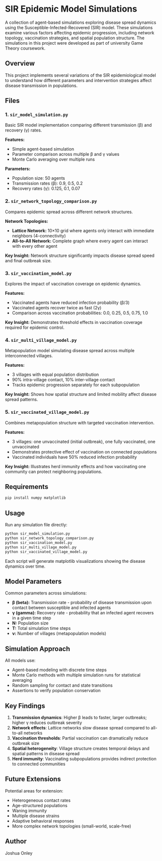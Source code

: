 # SIR Epidemic Model Simulations

A collection of agent-based simulations exploring disease spread dynamics using the Susceptible-Infected-Recovered (SIR) model. These simulations examine various factors affecting epidemic progression, including network topology, vaccination strategies, and spatial population structure. The simulations in this project were developed as part of university Game Theory coursework.

## Overview

This project implements several variations of the SIR epidemiological model to understand how different parameters and intervention strategies affect disease transmission in populations.

## Files

### 1. `sir_model_simulation.py`
Basic SIR model implementation comparing different transmission (β) and recovery (γ) rates.

**Features:**
- Simple agent-based simulation
- Parameter comparison across multiple β and γ values
- Monte Carlo averaging over multiple runs

**Parameters:**
- Population size: 50 agents
- Transmission rates (β): 0.9, 0.5, 0.2
- Recovery rates (γ): 0.125, 0.1, 0.07

### 2. `sir_network_topology_comparison.py`
Compares epidemic spread across different network structures.

**Network Topologies:**
- **Lattice Network:** 10×10 grid where agents only interact with immediate neighbors (4-connectivity)
- **All-to-All Network:** Complete graph where every agent can interact with every other agent

**Key Insight:** Network structure significantly impacts disease spread speed and final outbreak size.

### 3. `sir_vaccination_model.py`
Explores the impact of vaccination coverage on epidemic dynamics.

**Features:**
- Vaccinated agents have reduced infection probability (β/3)
- Vaccinated agents recover twice as fast (2γ)
- Comparison across vaccination probabilities: 0.0, 0.25, 0.5, 0.75, 1.0

**Key Insight:** Demonstrates threshold effects in vaccination coverage required for epidemic control.

### 4. `sir_multi_village_model.py`
Metapopulation model simulating disease spread across multiple interconnected villages.

**Features:**
- 3 villages with equal population distribution
- 90% intra-village contact, 10% inter-village contact
- Tracks epidemic progression separately for each subpopulation

**Key Insight:** Shows how spatial structure and limited mobility affect disease spread patterns.

### 5. `sir_vaccinated_village_model.py`
Combines metapopulation structure with targeted vaccination intervention.

**Features:**
- 3 villages: one unvaccinated (initial outbreak), one fully vaccinated, one unvaccinated
- Demonstrates protective effect of vaccination on connected populations
- Vaccinated individuals have 50% reduced infection probability

**Key Insight:** Illustrates herd immunity effects and how vaccinating one community can protect neighboring populations.

## Requirements

```bash
pip install numpy matplotlib
```

## Usage

Run any simulation file directly:

```bash
python sir_model_simulation.py
python sir_network_topology_comparison.py
python sir_vaccination_model.py
python sir_multi_village_model.py
python sir_vaccinated_village_model.py
```

Each script will generate matplotlib visualizations showing the disease dynamics over time.

## Model Parameters

Common parameters across simulations:

- **β (beta):** Transmission rate - probability of disease transmission upon contact between susceptible and infected agents
- **γ (gamma):** Recovery rate - probability that an infected agent recovers in a given time step
- **N:** Population size
- **T:** Total simulation time steps
- **v:** Number of villages (metapopulation models)

## Simulation Approach

All models use:
- Agent-based modeling with discrete time steps
- Monte Carlo methods with multiple simulation runs for statistical averaging
- Random sampling for contact and state transitions
- Assertions to verify population conservation

## Key Findings

1. **Transmission dynamics**: Higher β leads to faster, larger outbreaks; higher γ reduces outbreak severity
2. **Network effects**: Lattice networks slow disease spread compared to all-to-all networks
3. **Vaccination thresholds**: Partial vaccination can dramatically reduce outbreak size
4. **Spatial heterogeneity**: Village structure creates temporal delays and spatial patterns in disease spread
5. **Herd immunity**: Vaccinating subpopulations provides indirect protection to connected communities

## Future Extensions

Potential areas for extension:
- Heterogeneous contact rates
- Age-structured populations
- Waning immunity
- Multiple disease strains
- Adaptive behavioral responses
- More complex network topologies (small-world, scale-free)

## Author

Joshua Onley